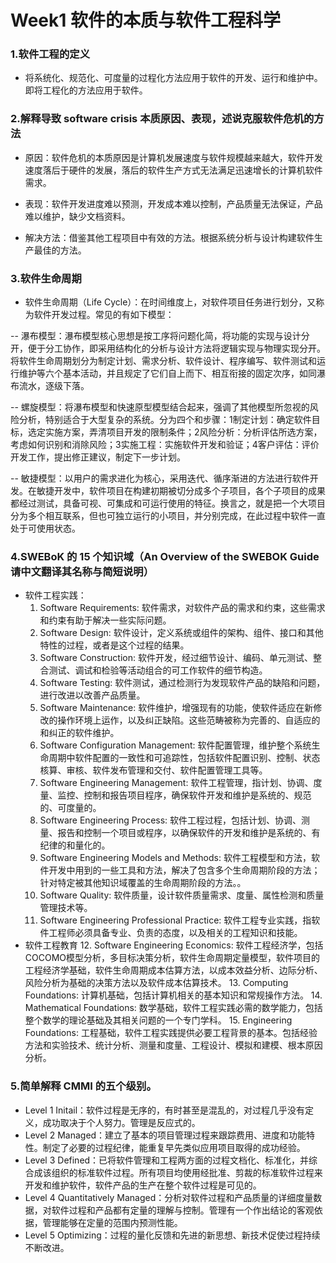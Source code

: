 # Week1 软件的本质与软件工程科学

### 1.软件工程的定义

- 将系统化、规范化、可度量的过程化方法应用于软件的开发、运行和维护中。即将工程化的方法应用于软件。

### 2.解释导致 software crisis 本质原因、表现，述说克服软件危机的方法

- 原因：软件危机的本质原因是计算机发展速度与软件规模越来越大，软件开发速度落后于硬件的发展，落后的软件生产方式无法满足迅速增长的计算机软件需求。

- 表现：软件开发进度难以预测，开发成本难以控制，产品质量无法保证，产品难以维护，缺少文档资料。

- 解决方法：借鉴其他工程项目中有效的方法。根据系统分析与设计构建软件生产最佳的方法。

### 3.软件生命周期

- 软件生命周期（Life Cycle）：在时间维度上，对软件项目任务进行划分，又称为软件开发过程。常见的有如下模型：

-- 瀑布模型：瀑布模型核心思想是按工序将问题化简，将功能的实现与设计分开，便于分工协作，即采用结构化的分析与设计方法将逻辑实现与物理实现分开。将软件生命周期划分为制定计划、需求分析、软件设计、程序编写、软件测试和运行维护等六个基本活动，并且规定了它们自上而下、相互衔接的固定次序，如同瀑布流水，逐级下落。

-- 螺旋模型：将瀑布模型和快速原型模型结合起来，强调了其他模型所忽视的风险分析，特别适合于大型复杂的系统。分为四个和步骤：1制定计划：确定软件目标，选定实施方案，弄清项目开发的限制条件；2风险分析：分析评估所选方案，考虑如何识别和消除风险；3实施工程：实施软件开发和验证；4客户评估：评价开发工作，提出修正建议，制定下一步计划。

-- 敏捷模型：以用户的需求进化为核心，采用迭代、循序渐进的方法进行软件开发。在敏捷开发中，软件项目在构建初期被切分成多个子项目，各个子项目的成果都经过测试，具备可视、可集成和可运行使用的特征。换言之，就是把一个大项目分为多个相互联系，但也可独立运行的小项目，并分别完成，在此过程中软件一直处于可使用状态。

### 4.SWEBoK 的 15 个知识域（An Overview of the SWEBOK Guide 请中文翻译其名称与简短说明）
- 软件工程实践：
    1. Software Requirements: 软件需求，对软件产品的需求和约束，这些需求和约束有助于解决一些实际问题。
    2. Software Design: 软件设计，定义系统或组件的架构、组件、接口和其他特性的过程，或者是这个过程的结果。
    3. Software Construction: 软件开发，经过细节设计、编码、单元测试、整合测试、调试和检验等活动组合的可工作软件的细节构造。
    4. Software Testing: 软件测试，通过检测行为发现软件产品的缺陷和问题，进行改进以改善产品质量。
    5. Software Maintenance: 软件维护，增强现有的功能，使软件适应在新修改的操作环境上运作，以及纠正缺陷。这些范畴被称为完善的、自适应的和纠正的软件维护。
    6. Software Configuration Management: 软件配置管理，维护整个系统生命周期中软件配置的一致性和可追踪性，包括软件配置识别、控制、状态核算、审核、软件发布管理和交付、软件配置管理工具等。
    7. Software Engineering Management: 软件工程管理，指计划、协调、度量、监控、控制和报告项目程序，确保软件开发和维护是系统的、规范的、可度量的。
    8. Software Engineering Process: 软件工程过程，包括计划、协调、测量、报告和控制一个项目或程序，以确保软件的开发和维护是系统的、有纪律的和量化的。
    9. Software Engineering Models and Methods: 软件工程模型和方法，软件开发中用到的一些工具和方法，解决了包含多个生命周期阶段的方法；针对特定被其他知识域覆盖的生命周期阶段的方法。。
    10. Software Quality: 软件质量，设计软件质量需求、度量、属性检测和质量管理技术等。
    11. Software Engineering Professional Practice: 软件工程专业实践，指软件工程师必须具备专业、负责的态度，以及相关的工程知识和技能。
- 软件工程教育
    12. Software Engineering Economics: 软件工程经济学，包括COCOMO模型分析，多目标决策分析，软件生命周期定量模型，软件项目的工程经济学基础，软件生命周期成本估算方法，以成本效益分析、边际分析、风险分析为基础的决策方法以及软件成本估算技术。
    13. Computing Foundations: 计算机基础，包括计算机相关的基本知识和常规操作方法。
    14. Mathematical Foundations: 数学基础，软件工程实践必需的数学能力，包括整个数学的理论基础及其相关问题的一个专门学科。
    15. Engineering Foundations: 工程基础，软件工程实践提供必要工程背景的基本。包括经验方法和实验技术、统计分析、测量和度量、工程设计、模拟和建模、根本原因分析。

### 5.简单解释 CMMI 的五个级别。
- Level 1 Initail：软件过程是无序的，有时甚至是混乱的，对过程几乎没有定义，成功取决于个人努力。管理是反应式的。
- Level 2 Managed：建立了基本的项目管理过程来跟踪费用、进度和功能特性。制定了必要的过程纪律，能重复早先类似应用项目取得的成功经验。
- Level 3 Defined：已将软件管理和工程两方面的过程文档化、标准化，并综合成该组织的标准软件过程。所有项目均使用经批准、剪裁的标准软件过程来开发和维护软件，软件产品的生产在整个软件过程是可见的。
- Level 4 Quantitatively Managed：分析对软件过程和产品质量的详细度量数据，对软件过程和产品都有定量的理解与控制。管理有一个作出结论的客观依据，管理能够在定量的范围内预测性能。
- Level 5 Optimizing：过程的量化反馈和先进的新思想、新技术促使过程持续不断改进。
